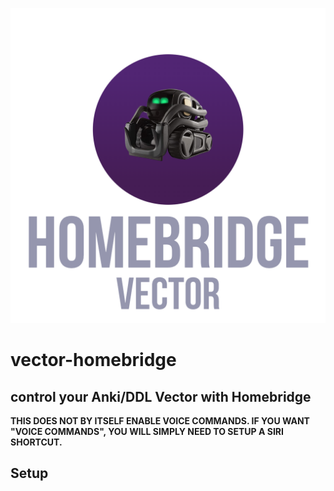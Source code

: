 <p align="center">
  <img src="https://github.com/paytontech/vector-homebridge/raw/master/homebridge-vector.png"/>
  </p>

# vector-homebridge
## control your Anki/DDL Vector with Homebridge
**THIS DOES NOT BY ITSELF ENABLE VOICE COMMANDS. IF YOU WANT "VOICE COMMANDS", YOU WILL SIMPLY NEED TO SETUP A SIRI SHORTCUT.**
## Setup

